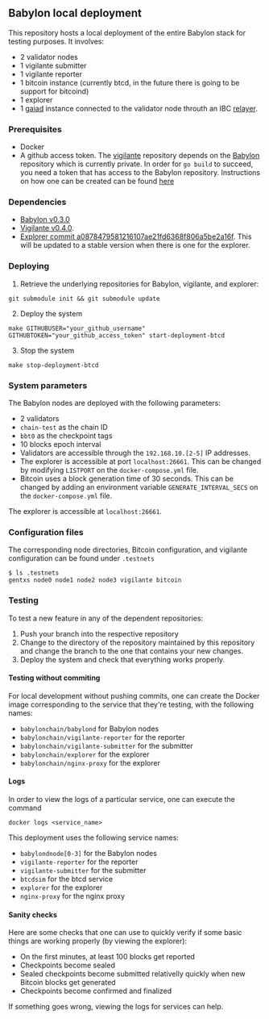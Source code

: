 ## Babylon local deployment

This repository hosts a local deployment of the entire Babylon stack for
testing purposes. It involves:
- 2 validator nodes
- 1 vigilante submitter
- 1 vigilante reporter
- 1 bitcoin instance (currently btcd, in the future there is going to be
  support for bitcoind)
- 1 explorer
- 1 [gaiad](https://github.com/cosmos/gaia) instance connected to the validator
  node throuth an IBC [relayer](https://github.com/cosmos/relayer).

### Prerequisites

- Docker
- A github access token. The [vigilante](https://github.com/babylonchain/vigilante) repository
  depends on the [Babylon](https://github.com/babylonchain/babylon) repository which is currently private.
  In order for `go build` to succeed, you need a token that has access to the
  Babylon repository. Instructions on how one can be created can be found
  [here](https://docs.github.com/en/authentication/keeping-your-account-and-data-secure/creating-a-personal-access-token)

### Dependencies

- [Babylon v0.3.0](https://github.com/babylonchain/babylon/tree/v0.3.0)
- [Vigilante v0.4.0](https://github.com/babylonchain/vigilante/tree/v0.4.0/).
- [Explorer commit a0878479581216107ae21fd6368f806a5be2a16f](https://github.com/babylonchain/babylon-explorer/tree/a0878479581216107ae21fd6368f806a5be2a16f/).
  This will be updated to a stable version when there is one for the explorer.

### Deploying

1. Retrieve the underlying repositories for Babylon, vigilante, and explorer:
```shell
git submodule init && git submodule update
```
2. Deploy the system
```shell
make GITHUBUSER="your_github_username" GITHUBTOKEN="your_github_access_token" start-deployment-btcd
```
3. Stop the system
```shell
make stop-deployment-btcd
```

### System parameters

The Babylon nodes are deployed with the following parameters:
- 2 validators
- `chain-test` as the chain ID
- `bbt0` as the checkpoint tags
- 10 blocks epoch interval
- Validators are accessible through the `192.168.10.[2-5]` IP addresses.
- The explorer is accessible at port `localhost:26661`. This can be changed by
  modifying `LISTPORT` on the `docker-compose.yml` file.
- Bitcoin uses a block generation time of 30 seconds. This can be changed by
  adding an environment variable `GENERATE_INTERVAL_SECS` on the
  `docker-compose.yml` file.


The explorer is accessible at `localhost:26661`.

### Configuration files

The corresponding node directories, Bitcoin configuration, and
vigilante configuration can be found under `.testnets`
```console
$ ls .testnets
gentxs node0 node1 node2 node3 vigilante bitcoin
```

### Testing

To test a new feature in any of the dependent repositories:
1. Push your branch into the respective repository
2. Change to the directory of the repository maintained by this repository and
   change the branch to the one that contains your new changes.
3. Deploy the system and check that everything works properly.

#### Testing without commiting
For local development without pushing commits,
one can create the Docker image corresponding to the service that they're
testing, with the following names:
- `babylonchain/babylond` for Babylon nodes
- `babylonchain/vigilante-reporter` for the reporter
- `babylonchain/vigilante-submitter` for the submitter
- `babylonchain/explorer` for the explorer
- `babylonchain/nginx-proxy` for the explorer

#### Logs

In order to view the logs of a particular service, one can execute the command
```
docker logs <service_name>
```

This deployment uses the following service names:
- `babylondnode[0-3]` for the Babylon nodes
- `vigilante-reporter` for the reporter
- `vigilante-submitter` for the submitter
- `btcdsim` for the btcd service
- `explorer` for the explorer
- `nginx-proxy` for the nginx proxy

#### Sanity checks

Here are some checks that one can use to quickly verify if some basic things
are working properly (by viewing the explorer):
- On the first minutes, at least 100 blocks get reported
- Checkpoints become sealed
- Sealed checkpoints become submitted relativelly quickly when new Bitcoin
  blocks get generated
- Checkpoints become confirmed and finalized

If something goes wrong, viewing the logs for services can help. 
